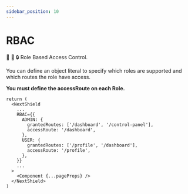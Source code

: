 ```yaml
---
sidebar_position: 10
---
```


# RBAC

🔏 🔐 🔒 Role Based Access Control.

You can define an object literal to specify which roles are supported and which routes the role have access.

**You must define the accessRoute on each Role.**

```tsx
return (
  <NextShield
    ...
    RBAC={{
      ADMIN: {
        grantedRoutes: ['/dashboard', '/control-panel'],
        accessRoute: '/dashboard',
      },
      USER: {
        grantedRoutes: ['/profile', '/dashboard'],
        accessRoute: '/profile',
      },
    }}
    ...
  >
    <Component {...pageProps} />
  </NextShield>
)
```
